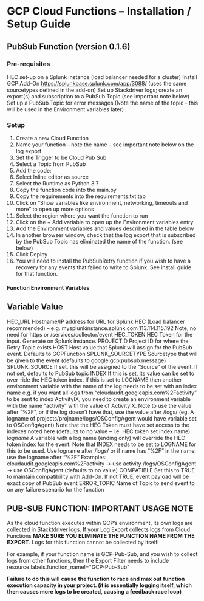 # GCP Cloud Functions – Installation / Setup Guide

## PubSub Function (version 0.1.6)

### **Pre-requisites**

HEC set-up on a Splunk instance (load balancer needed for a cluster)
Install GCP Add-On https://splunkbase.splunk.com/app/3088/ (uses the same sourcetypes defined in the add-on)
Set up Stackdriver logs; create an export(s) and subscription to a PubSub Topic (see important note below)
Set up a PubSub Topic for error messages (Note the name of the topic -  this will be used in the Environment variables later)

### **Setup**
1.	Create a new Cloud Function
2.	Name your function – note the name – see important note below on the log export
3.	Set the Trigger to be Cloud Pub Sub 
4.	Select a Topic from PubSub
5.	Add the code:
6.	Select Inline editor as source
7.	Select the Runtime as Python 3.7
8.	Copy the function code into the main.py
9.	Copy the requirements into the requirements.txt tab
10.	Click on “Show variables like environment, networking, timeouts and more” to open up more options
11.	Select the region where you want the function to run
12.	Click on the + Add variable to open up the Environment variables entry
13.	Add the Environment variables and values described in the table below
14.	In another browser window, check that the log export that is subscribed by the PubSub Topic has eliminated the name of the function. (see below)
15.	Click Deploy
16.	You will need to install the PubSubRetry function if you wish to have a recovery for any events that failed to write to Splunk. See install guide for that function.

#### Function Environment Variables


**Variable          Value**
--------------------------
HEC_URL             Hostname/IP address for URL for Splunk HEC (Load balancer recommended) – e.g. mysplunkinstance.splunk.com
					113.114.115.192
					Note, no need for https or /services/collector/event 
HEC_TOKEN			HEC Token for the input. Generate on Splunk instance.
PROJECTID			Project ID for where the Retry Topic exists
HOST				Host value that Splunk will assign for the PubSub event. Defaults to GCPFunction
SPLUNK_SOURCETYPE	Sourcetype that will be given to the event (defaults to google:gcp:pubsub:message)
SPLUNK_SOURCE		If set, this will be assigned to the “Source” of the event. If not set, defaults to PubSub topic
INDEX				If this is set, its value can be set to over-ride the HEC token index. If this is set to LOGNAME then another
					environment variable with the name of the log needs to be set with an index name e.g. if you want all logs from “cloudaudit.googleapis.com%2Factivity” to be sent to index ActivityIX, you need to create an environment variable with the name “activity” with the value of ActivityIX. Note to use the value after “%2F”, or if the log doesn’t have that, use the value after /logs/ (eg. A logname of projects/projname/logs/OSConfigAgent would have variable set to OSConfigAgent)
					Note that the HEC Token must have set access to the indexes noted here
					(defaults to no value – i.e. HEC token set index name)
_logname_			A variable with a log name (ending only) will override the HEC token index for the event. Note that INDEX needs to be 
					set to LOGNAME for this to be used.
					Use logname after /logs/ or if name has “%2F” in the name, use the logname after “%2F” 
					Examples:
					cloudaudit.googleapis.com%2Factivity -> use activity
					/logs/OSConfigAgent -> use OSConfigAgent
					(defaults to no value)
COMPATIBLE			Set this to TRUE to maintain compatibility with Add-On. If not TRUE, event payload will be exact copy of PubSub event
ERROR_TOPIC			Name of Topic to send event to on any failure scenario for the function



## PUB-SUB FUNCTION: IMPORTANT USAGE NOTE

As the cloud function executes within GCP’s environment, its own logs are collected in Stacktdriver logs. If your Log Export collects logs from Cloud Functions **MAKE SURE YOU ELIMINATE THE FUNCTION NAME FROM THE EXPORT**. Logs for this function cannot be collected by itself! 

For example, if your function name is GCP-Pub-Sub, and you wish to collect logs from other functions, then the Export Filter needs to include resource.labels.function_name!="GCP-Pub-Sub"

**Failure to do this will cause the function to race and max out function execution capacity in your project. (it is essentially logging itself, which then causes more logs to be created, causing a feedback race loop)**



